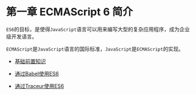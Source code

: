 # 第一章 ECMAScript 6 简介

`ES6`的目标，是使得`JavaScript`语言可以用来编写大型的复杂应用程序，成为企业级开发语言。

`ECMAScript`是`JavaScript`语言的国际标准，`JavaScript`是`ECMAScript`的实现。

- [基础前置知识](./base.md)

- [通过Babel使用ES6](./Babel.md)

- [通过Traceur使用ES6](./Traceur.md)